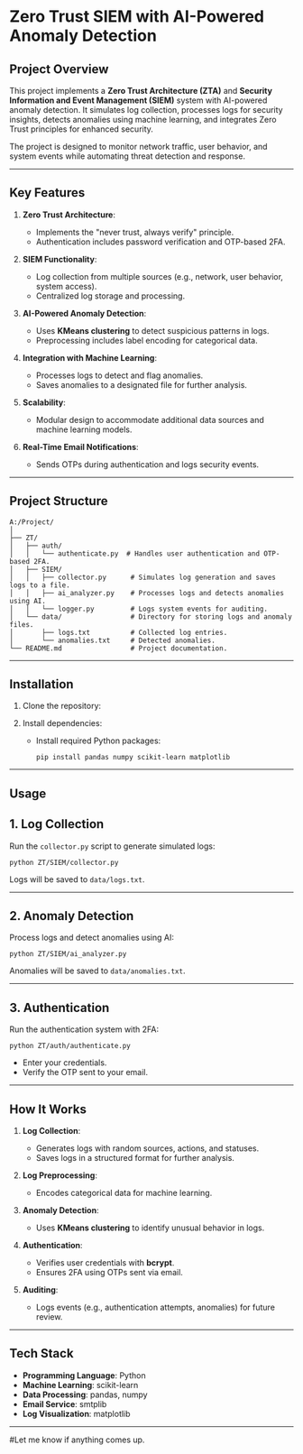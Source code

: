 # **Zero Trust SIEM with AI-Powered Anomaly Detection**

## **Project Overview**
This project implements a **Zero Trust Architecture (ZTA)** and **Security Information and Event Management (SIEM)** system with AI-powered anomaly detection. It simulates log collection, processes logs for security insights, detects anomalies using machine learning, and integrates Zero Trust principles for enhanced security. 

The project is designed to monitor network traffic, user behavior, and system events while automating threat detection and response.

---

## **Key Features**
1. **Zero Trust Architecture**:
   - Implements the "never trust, always verify" principle.
   - Authentication includes password verification and OTP-based 2FA.

2. **SIEM Functionality**:
   - Log collection from multiple sources (e.g., network, user behavior, system access).
   - Centralized log storage and processing.

3. **AI-Powered Anomaly Detection**:
   - Uses **KMeans clustering** to detect suspicious patterns in logs.
   - Preprocessing includes label encoding for categorical data.

4. **Integration with Machine Learning**:
   - Processes logs to detect and flag anomalies.
   - Saves anomalies to a designated file for further analysis.

5. **Scalability**:
   - Modular design to accommodate additional data sources and machine learning models.

6. **Real-Time Email Notifications**:
   - Sends OTPs during authentication and logs security events.

---

## **Project Structure**
```
A:/Project/
│
├── ZT/
│   ├── auth/
│   │   └── authenticate.py  # Handles user authentication and OTP-based 2FA.
│   ├── SIEM/
│   │   ├── collector.py      # Simulates log generation and saves logs to a file.
│   │   ├── ai_analyzer.py    # Processes logs and detects anomalies using AI.
│   │   └── logger.py         # Logs system events for auditing.
│   └── data/                 # Directory for storing logs and anomaly files.
│       ├── logs.txt          # Collected log entries.
│       └── anomalies.txt     # Detected anomalies.
└── README.md                 # Project documentation.
```

---

## **Installation**
1. Clone the repository:
 
2. Install dependencies:
   - Install required Python packages:
     ```terminal
     pip install pandas numpy scikit-learn matplotlib
     ```

---

## **Usage**

## 1. **Log Collection**
Run the `collector.py` script to generate simulated logs:
```terminal
python ZT/SIEM/collector.py
```
Logs will be saved to `data/logs.txt`.

---

## 2. **Anomaly Detection**
Process logs and detect anomalies using AI:
```terminal
python ZT/SIEM/ai_analyzer.py
```
Anomalies will be saved to `data/anomalies.txt`.

---

## 3. **Authentication**
Run the authentication system with 2FA:
```terminal
python ZT/auth/authenticate.py
```
- Enter your credentials.
- Verify the OTP sent to your email.

---

## **How It Works**

1. **Log Collection**:
   - Generates logs with random sources, actions, and statuses.
   - Saves logs in a structured format for further analysis.

2. **Log Preprocessing**:
   - Encodes categorical data for machine learning.

3. **Anomaly Detection**:
   - Uses **KMeans clustering** to identify unusual behavior in logs.

4. **Authentication**:
   - Verifies user credentials with **bcrypt**.
   - Ensures 2FA using OTPs sent via email.

5. **Auditing**:
   - Logs events (e.g., authentication attempts, anomalies) for future review.

---

## **Tech Stack**
- **Programming Language**: Python
- **Machine Learning**: scikit-learn
- **Data Processing**: pandas, numpy
- **Email Service**: smtplib
- **Log Visualization**: matplotlib


---

#Let me know if anything comes up.
